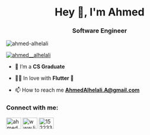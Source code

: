 <h1 align="center">Hey 👋, I'm Ahmed</h1>
<h3 align="center">Software Engineer</h3>

<p align="left"> <img src="https://komarev.com/ghpvc/?username=ahmed-alhelali&label=Profile%20views&color=0e75b6&style=flat" alt="ahmed-alhelali" /> </p>

<p align="left"> <a href="https://twitter.com/ahmed__alhelali" target="blank"><img src="https://img.shields.io/twitter/follow/ahmed__alhelali?logo=twitter&style=for-the-badge" alt="ahmed__alhelali" /></a> </p>

- 🔭 I’m a **CS Graduate**

- 🤸‍♀️ In love with **Flutter 💙**

- 📫 How to reach me **AhmedAlhelali.A@gmail.com**

<h3 align="left">Connect with me:</h3>
<p align="left">
<a href="https://twitter.com/ahmed__alhelali" target="blank"><img align="center" src="https://raw.githubusercontent.com/rahuldkjain/github-profile-readme-generator/master/src/images/icons/Social/twitter.svg" alt="ahmed__alhelali" height="30" width="40" /></a>
<a href="https://www.linkedin.com/in/ahmed--alhelali" target="blank"><img align="center" src="https://raw.githubusercontent.com/rahuldkjain/github-profile-readme-generator/master/src/images/icons/Social/linked-in-alt.svg" alt="www.linkedin.com/in/ahmed-alhelali-ahmed" height="30" width="40" /></a>
<a href="https://stackoverflow.com/users/21019717/ahmed-alhelali" target="blank"><img align="center" src="https://raw.githubusercontent.com/rahuldkjain/github-profile-readme-generator/master/src/images/icons/Social/stack-overflow.svg" alt="15223328" height="30" width="40" /></a>
</p>


